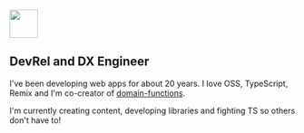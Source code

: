 ### <img src="https://media.giphy.com/media/hvRJCLFzcasrR4ia7z/giphy.gif" width="50px">

## DevRel and DX Engineer

I've been developing web apps for about 20 years. I love OSS, TypeScript, Remix and I'm co-creator of [domain-functions](https://github.com/SeasonedSoftware/domain-functions).

I'm currently creating content, developing libraries and fighting TS so others don't have to!
